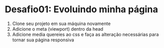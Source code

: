 <!-- Aula 14 - Criando páginas para múltiplos dispositivos -->

# Desafio01: Evoluindo minha página

1. Clone seu projeto em sua máquina novamente
2. Adicione o meta (viewport) dentro da head
3. Adicione media quereies ao css e faça as alteração necessárias para tornar sua página responsiva 
